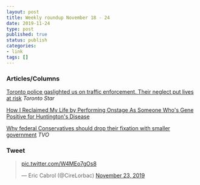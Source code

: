 ```yaml
---
layout: post
title: Weekly roundup November 18 - 24
date: 2019-11-24
type: post
published: true
status: publish
categories:
- link
tags: []
---
```


### Articles/Columns

[Toronto police gaslighted us on traffic enforcement. Their neglect put lives at risk](https://www.thestar.com/opinion/contributors/2019/11/22/lack-of-toronto-traffic-enforcement-put-lives-at-risk-for-this-the-police-chief-must-resign.html "Toronto police gaslighted us on traffic enforcement. Their neglect put lives at risk. By Shawn Micallef") *Toronto Star*

[How I Reclaimed My Life by Performing Onstage As Someone Who's Gene Positive for Huntington's Disease](https://themighty.com/2019/11/reclaiming-my-life-with-huntingtons-disease/ "How I Reclaimed My Life by Performing Onstage As Someone Who's Gene Positive for Huntington's Disease. By Erin Paterson")

[Why federal Conservatives should drop their fixation with smaller government](https://www.tvo.org/article/why-federal-conservatives-should-drop-their-fixation-with-smaller-government "Why federal Conservatives should drop their fixation with smaller government. By Joh Michael McGrath") *TVO*


### Tweet

<blockquote class="twitter-tweet"><p lang="und" dir="ltr"><a href="https://t.co/W4MEo7gOs8">pic.twitter.com/W4MEo7gOs8</a></p>&mdash; Eric Cabrol (@CireLorbac) <a href="https://twitter.com/CireLorbac/status/1198190382254841856?ref_src=twsrc%5Etfw">November 23, 2019</a></blockquote> <script async src="https://platform.twitter.com/widgets.js" charset="utf-8"></script>
